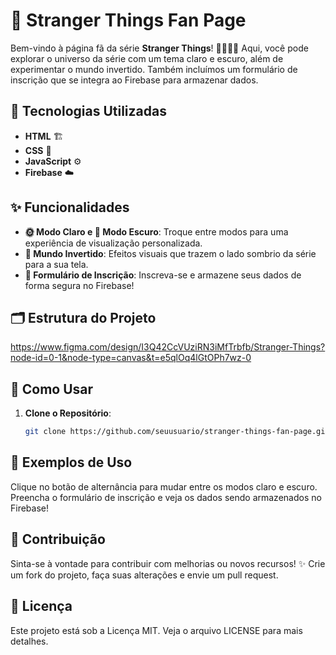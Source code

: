 # 🌟 Stranger Things Fan Page

Bem-vindo à página fã da série **Stranger Things**! 🕵️‍♂️🕵️‍♀️ Aqui, você pode explorar o universo da série com um tema claro e escuro, além de experimentar o mundo invertido. Também incluímos um formulário de inscrição que se integra ao Firebase para armazenar dados. 

## 🚀 Tecnologias Utilizadas

- **HTML** 🏗️
- **CSS** 🎨
- **JavaScript** ⚙️
- **Firebase** ☁️

## ✨ Funcionalidades

- **🌞 Modo Claro e 🌙 Modo Escuro**: Troque entre modos para uma experiência de visualização personalizada.
- **🌌 Mundo Invertido**: Efeitos visuais que trazem o lado sombrio da série para a sua tela.
- **📝 Formulário de Inscrição**: Inscreva-se e armazene seus dados de forma segura no Firebase!

## 🗂️ Estrutura do Projeto

https://www.figma.com/design/I3Q42CcVUziRN3iMfTrbfb/Stranger-Things?node-id=0-1&node-type=canvas&t=e5qlOq4lGtOPh7wz-0

## 🚧 Como Usar

1. **Clone o Repositório**:
   ```bash
   git clone https://github.com/seuusuario/stranger-things-fan-page.git

## 📸 Exemplos de Uso
Clique no botão de alternância para mudar entre os modos claro e escuro.
Preencha o formulário de inscrição e veja os dados sendo armazenados no Firebase!

## 🤝 Contribuição
Sinta-se à vontade para contribuir com melhorias ou novos recursos! ✨ Crie um fork do projeto, faça suas alterações e envie um pull request.

## 📜 Licença
Este projeto está sob a Licença MIT. Veja o arquivo LICENSE para mais detalhes.